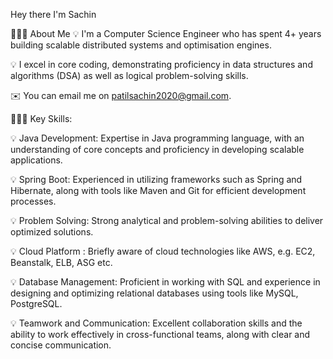 Hey there I'm Sachin

👨🏻‍💻  About Me
💡 I'm a Computer Science Engineer  who has spent 4+ years building scalable distributed systems and optimisation engines.

💡 I excel in core coding, demonstrating proficiency in data structures and algorithms (DSA) as well as logical problem-solving skills.

✉️  You can email me on patilsachin2020@gmail.com.


👨🏻‍💻 Key Skills:

💡 Java Development: Expertise in Java programming language, with an understanding of core concepts and proficiency in developing scalable applications.

💡 Spring Boot: Experienced in utilizing frameworks such as Spring and Hibernate, along with tools like Maven and Git for efficient development processes.

💡 Problem Solving: Strong analytical and problem-solving abilities to deliver optimized solutions.

💡 Cloud Platform : Briefly aware of cloud technologies like AWS, e.g. EC2, Beanstalk, ELB, ASG etc.

💡 Database Management: Proficient in working with SQL and experience in designing and optimizing relational databases using tools like MySQL, PostgreSQL.

💡 Teamwork and Communication: Excellent collaboration skills and the ability to work effectively in cross-functional teams, along with clear and concise communication.
